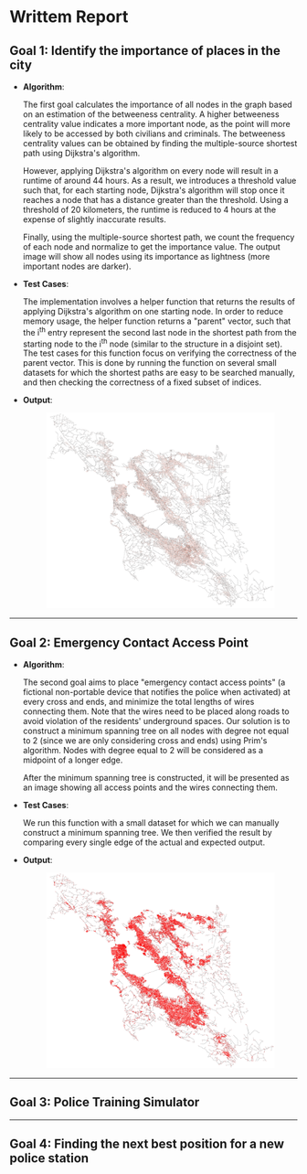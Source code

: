 # Writtem Report

## Goal 1: Identify the importance of places in the city
  - **Algorithm**:
 
    The first goal calculates the importance of all nodes in the graph based on an estimation of the betweeness centrality. A higher betweeness centrality value indicates a more important node, as the point will more likely to be accessed by both civilians and criminals. The betweeness centrality values can be obtained by finding the multiple-source shortest path using Dijkstra's algorithm.
 
    However, applying Dijkstra's algorithm on every node will result in a runtime of around 44 hours. As a result, we introduces a threshold value such that, for each starting node, Dijkstra's algorithm will stop once it reaches a node that has a distance greater than the threshold. Using a threshold of 20 kilometers, the runtime is reduced to 4 hours at the expense of slightly inaccurate results.

    Finally, using the multiple-source shortest path, we count the frequency of each node and normalize to get the importance value. The output image will show all nodes using its importance as lightness (more important nodes are darker).

  - **Test Cases**:

    The implementation involves a helper function that returns the results of applying Dijkstra's algorithm on one starting node. In order to reduce memory usage, the helper function returns a "parent" vector, such that the i<sup>th</sup> entry represent the second last node in the shortest path from the starting node to the i<sup>th</sup> node (similar to the structure in a disjoint set). The test cases for this function focus on verifying the correctness of the parent vector. This is done by running the function on several small datasets for which the shortest paths are easy to be searched manually, and then checking the correctness of a fixed subset of indices.

  - **Output**:

    <p align="center"><img src="../results/importance.png" width="400"/></p>

---

## Goal 2: Emergency Contact Access Point
  - **Algorithm**:

    The second goal aims to place "emergency contact access points" (a fictional non-portable device that notifies the police when activated) at every cross and ends, and minimize the total lengths of wires connecting them. Note that the wires need to be placed along roads to avoid violation of the residents' underground spaces. Our solution is to construct a minimum spanning tree on all nodes with degree not equal to 2 (since we are only considering cross and ends) using Prim's algorithm. Nodes with degree equal to 2 will be considered as a midpoint of a longer edge.

    After the minimum spanning tree is constructed, it will be presented as an image showing all access points and the wires connecting them.

  - **Test Cases**:

    We run this function with a small dataset for which we can manually construct a minimum spanning tree. We then verified the result by comparing every single edge of the actual and expected output.

  - **Output**:

    <p align="center"><img src="../results/access-point.png" width="400"/></p>

---

## Goal 3: Police Training Simulator

---

## Goal 4: Finding the next best position for a new police station
